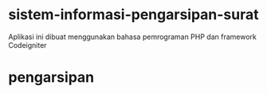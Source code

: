 # sistem-informasi-pengarsipan-surat

Aplikasi ini dibuat menggunakan bahasa pemrograman PHP dan framework Codeigniter
# pengarsipan
